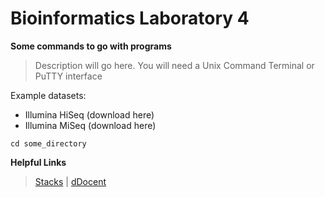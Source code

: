 # Bioinformatics Laboratory 4

**Some commands to go with programs**
>Description will go here.
You will need a Unix Command Terminal or PuTTY interface

Example datasets: 

* Illumina HiSeq (download here)
* Illumina MiSeq (download here)


```
cd some_directory
```


**Helpful Links**
>[Stacks](https://catchenlab.life.illinois.edu/stacks/) | [dDocent](https://www.ddocent.com/)
